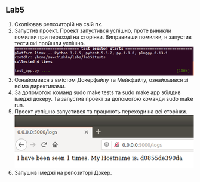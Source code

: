 ## Lab5

1. Скопiював репозиторiй на свiй пк.
2. Запустив проект. Проект запустився успiшно, проте виникли помилки при переходi на сторiнки. Виправивши помилки, я запустив тести якi пройшли успiшно.
![](img1.png)
3. Ознайомився з вмiстом Докерфайлу та Мейкфайлу, ознайомився зi всiма директивами.
4. За допомогою команд sudo make tests та sudo make app збiлдив iмеджi докеру. Та запустив проект за допомогою команди sudo make run.
5. Проект успiшно запустився та працюють переходи на всi сторiнки.
![](img2.png)
6. Запушив iмеджi на репозиторi Докер. 
